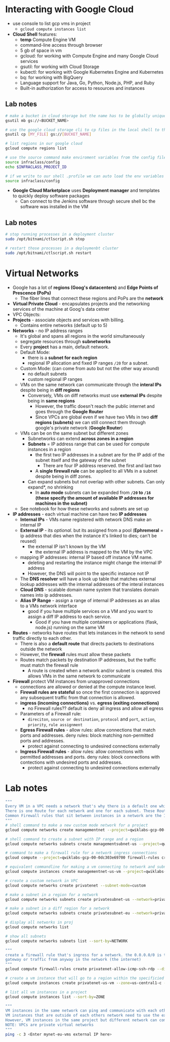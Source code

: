 # Interacting with Google Cloud
- use console to list gcp vms in project
    - `gcloud compute instances list`
- **Cloud Shell** features:
    - **temp** Compute Engine VM
    - command-line access through browser
    - 5 gb of space in vm
    - gcloud: for working with Compute Engine and many Google Cloud services
    - gsutil: for working with Cloud Storage
    - kubectl: for working with Google Kubernetes Engine and Kubernetes
    - bq: for working with BigQuery
    - Language support for Java, Go, Python, Node.js, PHP, and Ruby
    - Built-in authorization for access to resources and instances
## Lab notes
```bash
# make a bucket in cloud storage but the name has to be globally unique in GCP (the id of the project is globally unique)
gsutil mb gs://<BUCKET_NAME>

# use the google cloud storage cli to cp files in the local shell to the bucket
gsutil cp [MY_FILE] gs://[BUCKET_NAME]

# list regions in our google cloud 
gcloud compute regions list

# use the source command make enviroment variables from the config file
source infraclass/config
echo $INFRACLASS_PROJECT_ID

# if we write to our shell .profile we can auto load the env variables when the shell starts. This will be persistent
source infraclass/config
```
- **Google Cloud Marketplace** uses **Deployment manager** and templates to quickly deploy software packages
    - Can connect to the Jenkins software through secure shell bc the software was installed in the VM
## Lab notes
```bash
# stop running processes in a deployment cluster
sudo /opt/bitnami/ctlscript.sh stop

# restart those processes in a deploymenbt cluster
sudo /opt/bitnami/ctlscript.sh restart
```
# Virtual Networks
- Google has a lot of **regions (Goog's datacenters)** and **Edge Points of Prescence (PoPs)**
    - The fiber lines that connect these regions and PoPs are the **network**
- **Virtual Private Cloud** - encapsulates projects and the networking services of the machine at Goog's data cetner
- VPC Objects:
- **Projects** - associate objects and services with billing. 
    - Contains entire networks (default up to 5)
- **Networks** - no IP address ranges
    - It's global and spans all regions in the world simultaneously
    - segregate resources through **subnetworks**
    - Every **project** has a main, default network.
    - Default Mode:
        - there is a **subnet for each region**
        - regional IP allocation and fixed IP ranges `/20` for a subnet.
    - Custom Mode: (can come from auto but not the other way around)
        - no default subnets
        - custom regional IP ranges
    - VMs on the same network can communicate through the **interal IPs** despite being in **diff regions**
        - Conversely, VMs on diff networks must use **external IPs** despite being in **same regions**
            - However, the traffic doesn't reach the public internet and goes through the **Google Router**
            - Since VPCs are global even if we have two VMs in two **diff regions (subnets)** we can still connect them through google's private network (**Google Router**)
    - VMs can be on the same subnet but different zones
        - Subnetworks can extend **across zones in a region**
        - **Subnets** = IP address range that can be used for compute instances in a region
            - the first two IP addresses in a subnet are for the IP addi of the subnet itself and the gateway of the subnet
                - There are four IP address reserved. the first and last two
            - A **single firewall rule** can be applied to all VMs in a subnet despite being in diff zones.
        - Can expand subnets but not overlap with other subnets. Can only expand*, no shrinking
            - In **auto mode** subnets can be expanded from **`/20` to `/16` (these specify the amount of available IP addresses for machines in the subnet)**
    - See notebook for how these networks and subnets are set up
- **IP addresses** - each virtual machine can have two **IP addresses**
    - **Internal IPs** - VMs name registered with network DNS make an internal IP
    - **External IP** - its _optional_. but its assigned from a pool (**Ephremeral** = ip address that dies when the instance it's linked to dies; can't be reused)
        - the external IP isn't known by the VM
            - the external IP address is mapped to the VM by the VPC
    - mapping IP addresses: internal IP based off instance VM name. 
        - deleting and restarting the instance might change the internal IP address
        - However, the DNS will point to the specific instance not IP
    - The **DNS resolver** will have a look up table that matches external lookup addresses with the internal addresses of the interal instances
    - **Cloud DNS** - scalable domain name system that translates domain names into ip addresses.
    - **Alias IP Range** - assign a range of internal IP addresses as an alias to a VMs network interface
        - good if you have multiple services on a VM and you want to assign a diff IP address to each service. 
            - Good if you have multiple containers or applications (flask, node.js) running on the same VM
- **Routes** - networks have routes that lets instances in the network to send traffic directly to each other. 
    - There is also a **default route** that directs packets to destinations outside the network
    - However, the **firewall** rules must allow these packets
    - Routes match packets by destination IP addresses, but the traffic must match the firewall rule
        - A route is created when a network and/or subnet is created. this allows VMs in the same network to communicate
- **Firewall** protect VM instances from unapproved connections
    - connections are allowed or denied at the compute instance level. 
    - **Firewall rules are stateful** so once the first connection is approved any subsequent traffic from that connection is allowed. 
    - **ingress (incoming connections)** vs. **egress (exiting connections)**
        - no Firewall rules?? default is deny all ingress and allow all egress
    - Parameters of a Firewall rule:
        - `direciton`, `source or destination`, `protocol` and `port`, `action`, `priority`, `rule assignment`
    - **Egress Firewall rules** - allow rules: allow connections that match ports and addresses. deny rules: block matching non-permitted ports and addresses.
        - protect against connecting to undesired connections externally
    - **Ingress Firewall rules** - allow rules: allow connections with permitted addresses and ports. deny rules: block connections with contections with undesired ports and addresses. 
        - protect against connecting to undesired connections externally
# Lab notes
```bash
"""
Every VM in a VPC needs a network that's why there is a default one which is on 'auto' mode. These nets and 'subnets' are virtualized in Google's datacenters and connected through the Global Wide Area Network (WAN)
There is one Route for each network and one for each subnet. These Routes tell VMs and the VPC network how to send packets/traffic to a destrination, an address inside or outside Google Cloud.
Common Firewall rules that sit between instances in a network are the Ingress rules. These rules are allow icmp, rdp, ssh and internal. ICMP (Internet Control Message Protocol = used for network diagnostics e.g. 'ping'). RDP (Remote Desktop Protocol = for controlling computers remotely). SSH (Seccure Shell = allows two computers to communicate for remote login and commandline execution). The Internal rule is for the regional internal communication e.g.: TCP, UDP, and ICM.
"""
# shell command to make a new custom mode network for a project
gcloud compute networks create managementnet --project=qwiklabs-gcp-00-0dc303e69700 --subnet-mode=custom --mtu=1460 --bgp-routing-mode=regional 

# shell command to create a subnet with IP range and a region
gcloud compute networks subnets create managementsubnet-us --project=qwiklabs-gcp-00-0dc303e69700 --range=10.130.0.0/20 --stack-type=IPV4_ONLY --network=managementnet --region=us-central1

# command to make a firewall rule for a network ingress connections
gcloud compute --project=qwiklabs-gcp-00-0dc303e69700 firewall-rules create managementnet-allow-icmp-ssh-rdp --direction=INGRESS --priority=1000 --network=managementnet --action=ALLOW --rules=tcp:22,tcp:3389,icmp --source-ranges=0.0.0.0/0

# equivalent commandline for making a vm connecting to network and subnet
gcloud compute instances create managementnet-us-vm --project=qwiklabs-gcp-00-0dc303e69700 --zone=us-central1-c --machine-type=f1-micro --network-interface=network-tier=PREMIUM,subnet=managementsubnet-us --metadata=enable-oslogin=true --maintenance-policy=MIGRATE --provisioning-model=STANDARD --service-account=1069817479610-compute@developer.gserviceaccount.com --scopes=https://www.googleapis.com/auth/devstorage.read_only,https://www.googleapis.com/auth/logging.write,https://www.googleapis.com/auth/monitoring.write,https://www.googleapis.com/auth/servicecontrol,https://www.googleapis.com/auth/service.management.readonly,https://www.googleapis.com/auth/trace.append --create-disk=auto-delete=yes,boot=yes,device-name=managementnet-us-vm,image=projects/debian-cloud/global/images/debian-10-buster-v20220621,mode=rw,size=10,type=projects/qwiklabs-gcp-00-0dc303e69700/zones/us-central1-c/diskTypes/pd-balanced --no-shielded-secure-boot --shielded-vtpm --shielded-integrity-monitoring --reservation-affinity=any

# create a custom network in VPC
gcloud compute networks create privatenet --subnet-mode=custom

# make a subnet in a region for a network
gcloud compute networks subnets create privatesubnet-us --network=privatenet --region=us-central1 --range=172.16.0.0/24

# make a subnet in a diff region for a network
gcloud compute networks subnets create privatesubnet-eu --network=privatenet --region=europe-west1 --range=172.20.0.0/20

# display all networks in proj
gcloud compute networks list

# show all subnets
gcloud compute networks subnets list --sort-by=NETWORK

"""
create a firewall rule that's ingress for a network. the 0.0.0.0/0 is the default internet
gateway or traffic from anyway in the network (the internet)
"""
gcloud compute firewall-rules create privatenet-allow-icmp-ssh-rdp --direction=INGRESS --priority=1000 --network=privatenet --action=ALLOW --rules=icmp,tcp:22,tcp:3389 --source-ranges=0.0.0.0/0

# create a vm instance that will go to a region within the specificied subnet
gcloud compute instances create privatenet-us-vm --zone=us-central1-c --machine-type=f1-micro --subnet=privatesubnet-us --image-family=debian-10 --image-project=debian-cloud --boot-disk-size=10GB --boot-disk-type=pd-standard --boot-disk-device-name=privatenet-us-vm

# list all vm instances in a project
gcloud compute instances list --sort-by=ZONE

"""
VM instances in the same network can ping and communicate with each other using internal addresses and network protocols
VM instances that are outside of each others network need to use the external IP address
However, VM instances in the same project but different network can communicate with each other through VPC Peering or VPNs.
NOTE: VPCs are private virtual networks
"""
ping -c 3 <Enter mynet-eu-vms external IP here>
```